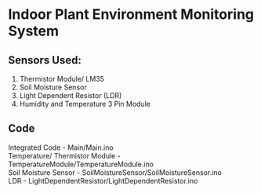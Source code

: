 <h1>Indoor Plant Environment Monitoring System</h1>
<h2>Sensors Used:</h2>

<ol>
<li>Thermistor Module/ LM35</li>
<li>Soil Moisture Sensor</li>
<li>Light Dependent Resistor (LDR)</li>
<li>Humidity and Temperature 3 Pin Module</li>
</ol>

<h2>Code</h2>
<p>
Integrated Code - Main/Main.ino <br>
Temperature/ Thermistor Module - TemperatureModule/TemperatureModule.ino <br>
Soil Moisture Sensor - SoilMoistureSensor/SoilMoistureSensor.ino <br>
LDR - LightDependentResistor/LightDependentResistor.ino <br>
</p>
